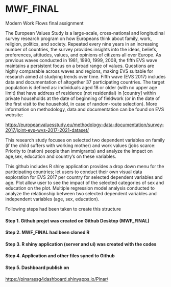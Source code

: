 # MWF_FINAL
Modern Work Flows final assignment

The European Values Study is a large-scale, cross-national and longitudinal survey research program on how Europeans think about family, work, religion, politics, and society. Repeated every nine years in an increasing number of countries, the survey provides insights into the ideas, beliefs, preferences, attitudes, values, and opinions of citizens all over Europe. As previous waves conducted in 1981, 1990, 1999, 2008, the fifth EVS wave maintains a persistent focus on a broad range of values.
Questions are highly comparable across waves and regions, making EVS
suitable for research aimed at studying trends over time. Fifth wave (EVS 2017) includes data and documentation of altogether 37 participating countries. The target population is defined as: individuals aged 18 or older (with no upper age limit) that have address of residence (not residential) in [country] within private households at the date of beginning of fieldwork (or in the date of the first visit to the household, in case of random-route selection).
More information on methodology, data and documentation can be found on
EVS website:

https://europeanvaluesstudy.eu/methodology-data-documentation/survey-2017/joint-evs-wvs-2017-2021-dataset/

This research study focuses on selected two dependent variables on family (if the child suffers with working mother) and work values (jobs scarce: Priority to (nation) people than immigrants) and analyze the impact on age,sex, education and country’s on these variables.


This github includes R shiny application provides a drop down menu for the participating countries; let users to conduct their own visual data exploration for EVS 2017 per country for selected dependent variables and age. Plot allow user to see the impact of the selected categories of sex and education on the  plot. Multiple regression model analysis conducted to analyze the relationship between two selected dependent variables and independent variables (age, sex, education).



Following steps had been taken to create this structure

#### Step 1. Github projet was created on Github Desktop (MWF_FINAL)

#### Step 2. MWF_FINAL had been cloned R

#### Step 3. R shiny application (server and ui) was created with the codes

#### Step 4. Application and other files syncd to Github 

#### Step 5. Dashboard publish on
https://pinarassg4dashboard.shinyapps.io/Pinar/


